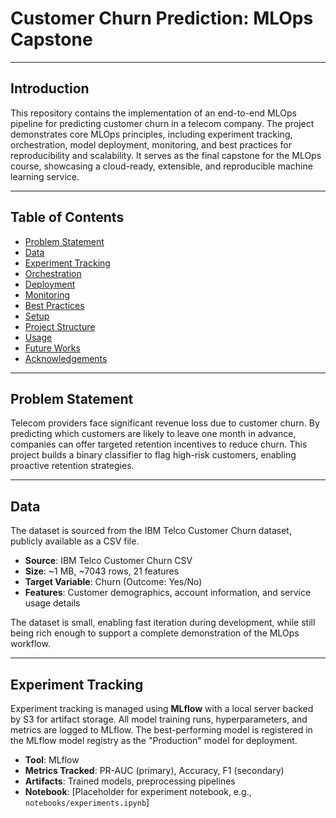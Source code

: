 # Customer Churn Prediction: MLOps Capstone

---

## Introduction

This repository contains the implementation of an end-to-end MLOps pipeline for predicting customer churn in a telecom company. The project demonstrates core MLOps principles, including experiment tracking, orchestration, model deployment, monitoring, and best practices for reproducibility and scalability. It serves as the final capstone for the MLOps course, showcasing a cloud-ready, extensible, and reproducible machine learning service.

---

## Table of Contents

- [Problem Statement](#problem-statement)
- [Data](#data)
- [Experiment Tracking](#experiment-tracking)
- [Orchestration](#orchestration)
- [Deployment](#deployment)
- [Monitoring](#monitoring)
- [Best Practices](#best-practices)
- [Setup](#setup)
- [Project Structure](#project-structure)
- [Usage](#usage)
- [Future Works](#future-works)
- [Acknowledgements](#acknowledgements)

---

## Problem Statement

Telecom providers face significant revenue loss due to customer churn. By predicting which customers are likely to leave one month in advance, companies can offer targeted retention incentives to reduce churn. This project builds a binary classifier to flag high-risk customers, enabling proactive retention strategies.

---

## Data

The dataset is sourced from the IBM Telco Customer Churn dataset, publicly available as a CSV file.

- **Source**: IBM Telco Customer Churn CSV
- **Size**: ~1 MB, ~7043 rows, 21 features
- **Target Variable**: Churn (Outcome: Yes/No)
- **Features**: Customer demographics, account information, and service usage details

The dataset is small, enabling fast iteration during development, while still being rich enough to support a complete demonstration of the MLOps workflow.

---

## Experiment Tracking

Experiment tracking is managed using **MLflow** with a local server backed by S3 for artifact storage. All model training runs, hyperparameters, and metrics are logged to MLflow. The best-performing model is registered in the MLflow model registry as the "Production" model for deployment.

- **Tool**: MLflow
- **Metrics Tracked**: PR-AUC (primary), Accuracy, F1 (secondary)
- **Artifacts**: Trained models, preprocessing pipelines
- **Notebook**: [Placeholder for experiment notebook, e.g., `notebooks/experiments.ipynb`]

